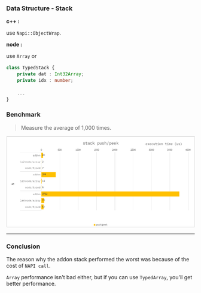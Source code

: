 ### Data Structure - Stack

**c++ :**

use `Napi::ObjectWrap`.

**node :**

use `Array` or

```ts
class TypedStack {
    private dat : Int32Array;
    private idx : number;

    ...
}
```

### Benchmark

> Measure the average of 1,000 times.

![](./resource/benchmark.png)

---

### Conclusion

The reason why the addon stack performed the worst was because of the cost of `NAPI call`.

`Array` performance isn't bad either, but if you can use `TypedArray`, you'll get better performance.
